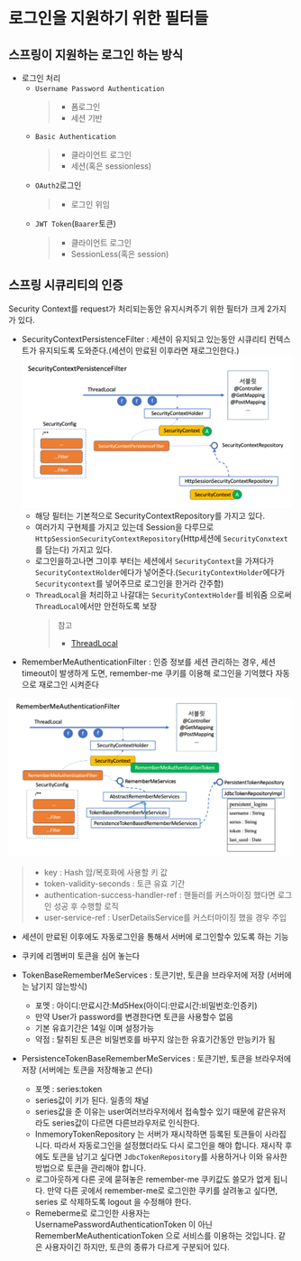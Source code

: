 # 로그인을 지원하기 위한 필터들
## 스프링이 지원하는 로그인 하는 방식
- 로그인 처리
    - `Username Password Authentication`
      > - 폼로그인
      > - 세션 기반
    - `Basic Authentication`
      > - 클라이언트 로그인
      > - 세션(혹은 sessionless)
    - `OAuth2`로그인
      > - 로그인 위임
    - `JWT Token`(`Baarer`토큰)
      > - 클라이언트 로그인
      > - SessionLess(혹은 session)
## 스프링 시큐리티의 인증

Security Context를 request가 처리되는동안 유지시켜주기 위한 필터가 크게 2가지가 있다.

- SecurityContextPersistenceFilter : 세션이 유지되고 있는동안 시큐리티 컨텍스트가 유지되도록 도와준다.(세션이 만료된 이후라면 재로그인한다.)
  ![img_1.png](img_1.png)
  - 해당 필터는 기본적으로 SecurityContextRepository를 가지고 있다.
  - 여러가지 구현체를 가지고 있는데 Session을 다루므로 `HttpSessionSecurityContextRepository`(Http세션에 `SecurityConxtext`를 담는다) 가지고 있다.
  - 로그인을하고나면 그이후 부터는 세션에서 `SecurityContext`을 가져다가 `SecurityContextHolder`에다가 넣어준다.(`SecurityContextHolder`에다가 `Securitycontext`를 넣어주므로 로그인을 한거라 간주함)
  - `ThreadLocal`을 처리하고 나갈대는 `SecurityContextHolder`를 비워줌 으로써 `ThreadLocal`에서만 안전하도록 보장
    >참고
    > - [ThreadLocal](https://velog.io/@skygl/ThreadLocal) 
- RememberMeAuthenticationFilter : 인증 정보를 세션 관리하는 경우, 세션 timeout이 발생하게 도면, remember-me 쿠키를 이용해 로그인을 기억했다 자동으로 재로그인 시켜준다

![img.png](img.png)

>- key : Hash 암/복호화에 사용할 키 값
>- token-validity-seconds : 토큰 유효 기간
>- authentication-success-handler-ref : 핸들러를 커스마이징 했다면 로그인 성공 후 수행할 로직
>- user-service-ref : UserDetailsService를 커스터마이징 했을 경우 주입
- 세션이 만료된 이후에도 자동로그인을 통해서 서버에 로그인할수 있도록 하는 기능
- 쿠키에 리멤버미 토큰을 심어 놓는다


- TokenBaseRememberMeServices : 토큰기반, 토큰을 브라우저에 저장 (서버에는 남기지 않는방식)
    - 포멧 : 아이디:만료시간:Md5Hex(아이디:만료시간:비밀번호:인증키)
    - 만약 User가 password를 변경한다면 토큰을 사용할수 없음
    - 기본 유효기간은 14일 이며 설정가능
    - 약점 : 탈취된 토큰은 비밀번호를 바꾸지 않는한 유효기간동안 만능키가 됨



- PersistenceTokenBaseRememberMeServices : 토큰기반, 토큰을 브라우저에 저장 (서버에는 토큰을 저장해놓고 쓴다)
    - 포멧 : series:token
    - series값이 키가 된다. 일종의 채널  
    - series값을 준 이유는 user여러브라우저에서 접속할수 있기 때문에 같은유저라도 series값이 다르면 다른브라우저로 인식한다.
    - InmemoryTokenRepository 는 서버가 재시작하면 등록된 토큰들이 사라집니다. 따라서 자동로그인을 설정했더라도 다시 로그인을 해야 합니다. 재시작 후에도 토큰을 남기고 싶다면 `JdbcTokenRepository`를 사용하거나 이와 유사한 방법으로 토큰을 관리해야 합니다.
    - 로그아웃하게 다른 곳에 묻혀놓은 remember-me 쿠키값도 쓸모가 없게 됩니다. 만약 다른 곳에서 remember-me로 로그인한 쿠키를 살려놓고 싶다면, series 로 삭제하도록 logout 을 수정해야 한다.
    - Remeberme로 로그인한 사용자는 UsernamePasswordAuthenticationToken 이 아닌 RememberMeAuthenticationToken 으로 서비스를 이용하는 것입니다. 같은 사용자이긴 하지만, 토큰의 종류가 다르게 구분되어 있다.




